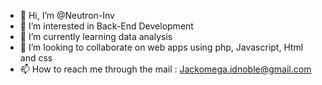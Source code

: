 - 👋 Hi, I’m @Neutron-Inv
- 👀 I’m interested in Back-End Development
- 🌱 I’m currently learning data analysis
- 💞️ I’m looking to collaborate on web apps using php, Javascript, Html and css
- 📫 How to reach me through the mail : Jackomega.idnoble@gmail.com


<!---
Neutron-Inv/Neutron-Inv is a ✨ special ✨ repository because its `README.md` (this file) appears on your GitHub profile.
You can click the Preview link to take a look at your changes.
--->
